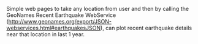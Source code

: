 Simple web pages to take any location from user and then by calling the GeoNames Recent Earthquake WebService (http://www.geonames.org/export/JSON-webservices.html#earthquakesJSON), can plot recent earthquake details near that location in last 1 year.
